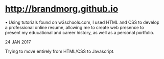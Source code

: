 # http://brandmorg.github.io

•	Using tutorials found on w3schools.com, I used HTML and CSS to develop a professional online resume, allowing me to create web presence to present my educational and career history, as well as a personal portfolio.

24 JAN 2017

Trying to move entirely from HTML/CSS to Javascript.
